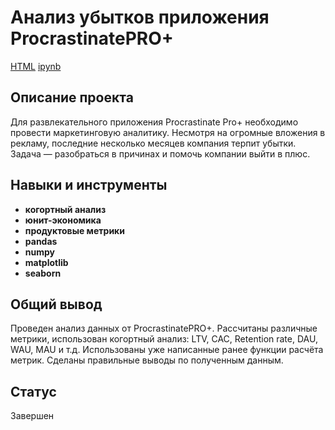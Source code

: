 # Анализ убытков приложения ProcrastinatePRO+
[HTML](https://github.com/Joker2k79/Portfolio/blob/main/06_application_loss_analysis/application_pro.html) [ipynb](https://github.com/Joker2k79/Portfolio/blob/main/06_application_loss_analysis/application_pro.ipynb)

## Описание проекта
Для развлекательного приложения Procrastinate Pro+ необходимо провести маркетинговую аналитику. Несмотря на огромные вложения в рекламу, последние несколько месяцев компания терпит убытки. Задача — разобраться в причинах и помочь компании выйти в плюс.


## Навыки и инструменты

- **когортный анализ**
- **юнит-экономика**
- **продуктовые метрики**
- **pandas**
- **numpy**
- **matplotlib**
- **seaborn**

##

## Общий вывод
Проведен анализ данных от ProcrastinatePRO+.
Рассчитаны различные метрики, использован когортный анализ: LTV, CAC, Retention rate, DAU, WAU, MAU и т.д. Использованы уже написанные ранее функции расчёта метрик. Сделаны правильные выводы по полученным данным.

## Статус
Завершен
